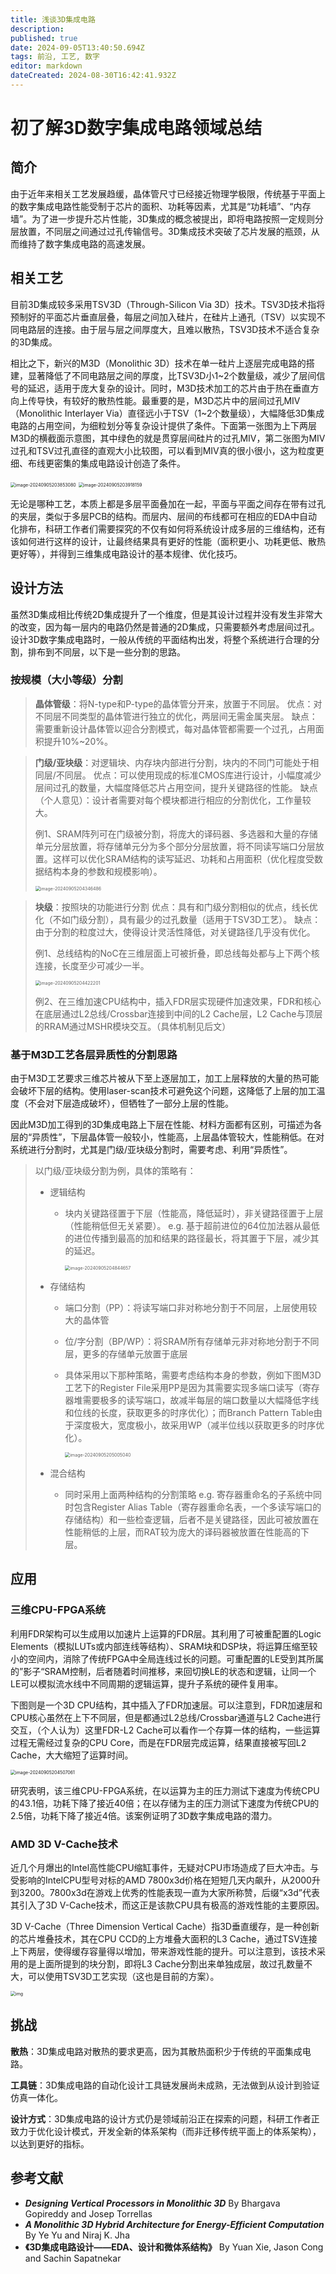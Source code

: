 ```yaml
---
title: 浅谈3D集成电路
description: 
published: true
date: 2024-09-05T13:40:50.694Z
tags: 前沿, 工艺, 数字
editor: markdown
dateCreated: 2024-08-30T16:42:41.932Z
---
```


# 初了解3D数字集成电路领域总结

## 简介

由于近年来相关工艺发展趋缓，晶体管尺寸已经接近物理学极限，传统基于平面上的数字集成电路性能受制于芯片的面积、功耗等因素，尤其是“功耗墙”、“内存墙”。为了进一步提升芯片性能，3D集成的概念被提出，即将电路按照一定规则分层放置，不同层之间通过过孔传输信号。3D集成技术突破了芯片发展的瓶颈，从而维持了数字集成电路的高速发展。

## 相关工艺

目前3D集成较多采用TSV3D（Through-Silicon Via 3D）技术。TSV3D技术指将预制好的平面芯片垂直层叠，每层之间加入硅片，在硅片上通孔（TSV）以实现不同电路层的连接。由于层与层之间厚度大，且难以散热，TSV3D技术不适合复杂的3D集成。

相比之下，新兴的M3D（Monolithic 3D）技术在单一硅片上逐层完成电路的搭建，显著降低了不同电路层之间的厚度，比TSV3D小1~2个数量级，减少了层间信号的延迟，适用于庞大复杂的设计。同时，M3D技术加工的芯片由于热在垂直方向上传导快，有较好的散热性能。最重要的是，M3D芯片中的层间过孔MIV（Monolithic Interlayer Via）直径远小于TSV（1~2个数量级），大幅降低3D集成电路的占用空间，为细粒划分等复杂设计提供了条件。下面第一张图为上下两层M3D的横截面示意图，其中绿色的就是贯穿层间硅片的过孔MIV，第二张图为MIV过孔和TSV过孔直径的直观大小比较图，可以看到MIV真的很小很小，这为粒度更细、布线更密集的集成电路设计创造了条件。

<img src="https://gitee.com/HamsterYDS/MyImages/raw/master/imgs/image-20240905203853080.png" alt="image-20240905203853080" style="zoom:50%;" />

<img src="https://gitee.com/HamsterYDS/MyImages/raw/master/imgs/image-20240905203918159.png" alt="image-20240905203918159" style="zoom:50%;" />

无论是哪种工艺，本质上都是多层平面叠加在一起，平面与平面之间存在带有过孔的夹层，类似于多层PCB的结构。而层内、层间的布线都可在相应的EDA中自动化排布，科研工作者们需要探究的不仅有如何将系统设计成多层的三维结构，还有该如何进行这样的设计，让最终结果具有更好的性能（面积更小、功耗更低、散热更好等），并得到三维集成电路设计的基本规律、优化技巧。

## 设计方法

虽然3D集成相比传统2D集成提升了一个维度，但是其设计过程并没有发生非常大的改变，因为每一层内的电路仍然是普通的2D集成，只需要额外考虑层间过孔。设计3D数字集成电路时，一般从传统的平面结构出发，将整个系统进行合理的分割，排布到不同层，以下是一些分割的思路。

### 按规模（大小等级）分割

> **晶体管级**：将N-type和P-type的晶体管分开来，放置于不同层。
> 优点：对不同层不同类型的晶体管进行独立的优化，两层间无需金属夹层。
> 缺点：需要重新设计晶体管以迎合分割模式，每对晶体管都需要一个过孔，占用面积提升10%~20%。

> **门级/亚块级**：对逻辑块、内存块内部进行分割，块内的不同门可能处于相同层/不同层。
> 优点：可以使用现成的标准CMOS库进行设计，小幅度减少层间过孔的数量，大幅度降低芯片占用空间，提升关键路径的性能。
> 缺点（个人意见）：设计者需要对每个模块都进行相应的分割优化，工作量较大。
>
> 例1、SRAM阵列可在门级被分割，将庞大的译码器、多选器和大量的存储单元分层放置，将存储单元分为多个部分分层放置，将不同读写端口分层放置。这样可以优化SRAM结构的读写延迟、功耗和占用面积（优化程度受数据结构本身的参数和规模影响）。
>
> <img src="https://gitee.com/HamsterYDS/MyImages/raw/master/imgs/image-20240905204346486.png" alt="image-20240905204346486" style="zoom:50%;" />

> **块级**：按照块的功能进行分割
> 优点：具有和门级分割相似的优点，线长优化（不如门级分割），具有最少的过孔数量（适用于TSV3D工艺）。
> 缺点：由于分割的粒度过大，使得设计灵活性降低，对关键路径几乎没有优化。
>
> 例1、总线结构的NoC在三维层面上可被折叠，即总线每处都与上下两个核连接，长度至少可减少一半。
>
> <img src="https://gitee.com/HamsterYDS/MyImages/raw/master/imgs/image-20240905204422201.png" alt="image-20240905204422201" style="zoom:50%;" />
>
> 例2、在三维加速CPU结构中，插入FDR层实现硬件加速效果，FDR和核心在底层通过L2总线/Crossbar连接到中间的L2 Cache层，L2 Cache与顶层的RRAM通过MSHR模块交互。（具体机制见后文）

### 基于M3D工艺各层异质性的分割思路

由于M3D工艺要求三维芯片被从下至上逐层加工，加工上层释放的大量的热可能会破坏下层的结构。使用laser-scan技术可避免这个问题，这降低了上层的加工温度（不会对下层造成破坏），但牺牲了一部分上层的性能。

因此M3D加工得到的3D集成电路上下层在性能、材料方面都有区别，可描述为各层的“异质性”，下层晶体管一般较小，性能高，上层晶体管较大，性能稍低。在对系统进行分割时，尤其是门级/亚块级分割时，需要考虑、利用“异质性”。

> 以门级/亚块级分割为例，具体的策略有：
>
> - 逻辑结构
>
>   - 块内关键路径置于下层（性能高，降低延时），非关键路径置于上层（性能稍低但无关紧要）。
>     e.g. 基于超前进位的64位加法器从最低的进位传播到最高的加和结果的路径最长，将其置于下层，减少其的延迟。
>
>     <img src="https://gitee.com/HamsterYDS/MyImages/raw/master/imgs/image-20240905204844657.png" alt="image-20240905204844657" style="zoom:50%;" />
>
> - 存储结构
>
>   - 端口分割（PP）：将读写端口非对称地分割于不同层，上层使用较大的晶体管
>
>   - 位/字分割（BP/WP）：将SRAM所有存储单元非对称地分割于不同层，更多的存储单元放置于底层
>
>   - 具体采用以下那种策略，需要考虑结构本身的参数，例如下图M3D工艺下的Register File采用PP是因为其需要实现多端口读写（寄存器堆需要极多的读写端口，故减半每层的端口数量以大幅降低字线和位线的长度，获取更多的时序优化）；而Branch Pattern Table由于深度极大，宽度极小，故采用WP（减半位线以获取更多的时序优化）。
>
>     <img src="https://gitee.com/HamsterYDS/MyImages/raw/master/imgs/image-20240905205005040.png" alt="image-20240905205005040" style="zoom:50%;" />
>
> - 混合结构
>
>   - 同时采用上面两种结构的分割策略
>     e.g. 寄存器重命名的子系统中同时包含Register Alias Table（寄存器重命名表，一个多读写端口的存储结构）和一些检查逻辑，后者不是关键路径，因此可被放置在性能稍低的上层，而RAT较为庞大的译码器被放置在性能高的下层。

## 应用

### 三维CPU-FPGA系统

利用FDR架构可以生成用以加速片上运算的FDR层。其利用了可被重配置的Logic Elements（模拟LUTs或内部连线等结构）、SRAM块和DSP块，将运算压缩至较小的空间内，消除了传统FPGA中全局连线过长的问题。可重配置的LE受到其所属的”影子“SRAM控制，后者随着时间推移，来回切换LE的状态和逻辑，让同一个LE可以模拟流水线中不同周期的逻辑运算，提升子系统的硬件复用率。

下图则是一个3D CPU结构，其中插入了FDR加速层。可以注意到，FDR加速层和CPU核心虽然在上下不同层，但是都通过L2总线/Crossbar通道与L2 Cache进行交互，（个人认为）这里FDR-L2 Cache可以看作一个存算一体的结构，一些运算过程无需经过复杂的CPU Core，而是在FDR层完成运算，结果直接被写回L2 Cache，大大缩短了运算时间。

<img src="https://gitee.com/HamsterYDS/MyImages/raw/master/imgs/image-20240905204507061.png" alt="image-20240905204507061" style="zoom: 50%;" />

研究表明，该三维CPU-FPGA系统，在以运算为主的压力测试下速度为传统CPU的43.1倍，功耗下降了接近40倍；在以存储为主的压力测试下速度为传统CPU的2.5倍，功耗下降了接近4倍。该案例证明了3D数字集成电路的潜力。

### AMD 3D V-Cache技术

近几个月爆出的Intel高性能CPU缩缸事件，无疑对CPU市场造成了巨大冲击。与受影响的IntelCPU型号对标的AMD 7800x3d价格在短短几天内飙升，从2000升到3200。7800x3d在游戏上优秀的性能表现一直为大家所称赞，后缀“x3d”代表其引入了3D V-Cache技术，而这正是该款CPU具有极高的游戏性能的主要原因。

3D V-Cache（Three Dimension Vertical Cache）指3D垂直缓存，是一种创新的芯片堆叠技术，其在CPU CCD的上方堆叠大面积的L3 Cache，通过TSV连接上下两层，使得缓存容量得以增加，带来游戏性能的提升。可以注意到，该技术采用的是上面所提到的块分割，即将L3 Cache分割出来单独成层，故过孔数量不大，可以使用TSV3D工艺实现（这也是目前的方案）。

<img src="https://gitee.com/HamsterYDS/MyImages/raw/master/imgs/v2-2077b679daafdecb564dbf5f6f308e0d_1440w.webp" alt="img" style="zoom:50%;" />

## 挑战

**散热**：3D集成电路对散热的要求更高，因为其散热面积少于传统的平面集成电路。

**工具链**：3D集成电路的自动化设计工具链发展尚未成熟，无法做到从设计到验证仿真一体化。

**设计方式**：3D集成电路的设计方式仍是领域前沿正在探索的问题，科研工作者正致力于优化设计模式，开发全新的体系架构（而非迁移传统平面上的体系架构），以达到更好的指标。

## 参考文献

- ***Designing Vertical Processors in Monolithic 3D*** By Bhargava Gopireddy and Josep Torrellas
- ***A Monolithic 3D Hybrid Architecture for Energy-Efficient Computation*** By Ye Yu and Niraj K. Jha
- **《3D集成电路设计——EDA、设计和微体系结构》** By Yuan Xie, Jason Cong and Sachin Sapatnekar

